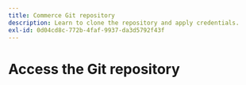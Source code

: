 ```yaml
---
title: Commerce Git repository
description: Learn to clone the repository and apply credentials.
exl-id: 0d04cd8c-772b-4faf-9937-da3d5792f43f
---
```

# Access the Git repository
